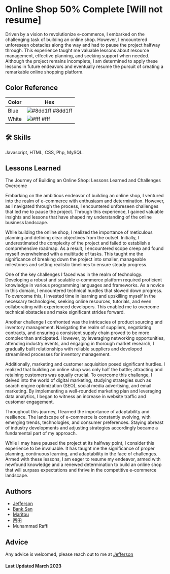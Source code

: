 
# Online Shop 50% Complete [Will not resume]



Driven by a vision to revolutionize e-commerce, I embarked on the challenging task of building an online shop. However, I encountered unforeseen obstacles along the way and had to pause the project halfway through. This experience taught me valuable lessons about resource management, effective planning, and seeking support when needed. Although the project remains incomplete, I am determined to apply these lessons in future endeavors and eventually resume the pursuit of creating a remarkable online shopping platform.
## Color Reference

| Color             | Hex                                                                |
| ----------------- | ------------------------------------------------------------------ |
| Blue| ![#8dd1ff](https://via.placeholder.com/10/8dd1ff?text=+) #8dd1ff |
| White | ![#fff](https://via.placeholder.com/10/fff?text=+) #fff |


## 🛠 Skills
Javascript, HTML, CSS, Php, MySQL.


## Lessons Learned

The Journey of Building an Online Shop: Lessons Learned and Challenges Overcome

Embarking on the ambitious endeavor of building an online shop, I ventured into the realm of e-commerce with enthusiasm and determination. However, as I navigated through the process, I encountered unforeseen challenges that led me to pause the project. Through this experience, I gained valuable insights and lessons that have shaped my understanding of the online business landscape.

While building the online shop, I realized the importance of meticulous planning and defining clear objectives from the outset. Initially, I underestimated the complexity of the project and failed to establish a comprehensive roadmap. As a result, I encountered scope creep and found myself overwhelmed with a multitude of tasks. This taught me the significance of breaking down the project into smaller, manageable milestones and setting realistic timelines to ensure steady progress.

One of the key challenges I faced was in the realm of technology. Developing a robust and scalable e-commerce platform required proficient knowledge in various programming languages and frameworks. As a novice in this domain, I encountered technical hurdles that slowed down progress. To overcome this, I invested time in learning and upskilling myself in the necessary technologies, seeking online resources, tutorials, and even collaborating with experienced developers. This enabled me to overcome technical obstacles and make significant strides forward.

Another challenge I confronted was the intricacies of product sourcing and inventory management. Navigating the realm of suppliers, negotiating contracts, and ensuring a consistent supply chain proved to be more complex than anticipated. However, by leveraging networking opportunities, attending industry events, and engaging in thorough market research, I gradually built relationships with reliable suppliers and developed streamlined processes for inventory management.

Additionally, marketing and customer acquisition posed significant hurdles. I realized that building an online shop was only half the battle; attracting and retaining customers was equally crucial. To overcome this challenge, I delved into the world of digital marketing, studying strategies such as search engine optimization (SEO), social media advertising, and email marketing. By implementing a well-rounded marketing plan and leveraging data analytics, I began to witness an increase in website traffic and customer engagement.

Throughout this journey, I learned the importance of adaptability and resilience. The landscape of e-commerce is constantly evolving, with emerging trends, technologies, and consumer preferences. Staying abreast of industry developments and adjusting strategies accordingly became a fundamental part of my approach.

While I may have paused the project at its halfway point, I consider this experience to be invaluable. It has taught me the significance of proper planning, continuous learning, and adaptability in the face of challenges. Armed with these lessons, I am eager to resume my endeavor, armed with newfound knowledge and a renewed determination to build an online shop that will surpass expectations and thrive in the competitive e-commerce landscape.


## Authors

- [Jefferson](https://github.com/jeffersonfed)
- [Bank San](https://www.instagram.com/bank_44san)
- [Maritou](https://www.instagram.com/asmith_malith/)
- 西田
- Muhammad Raffi

## Advice

Any advice is welcomed, please reach out to me at [Jefferson](https://www.instagram.com/ritchmi.shl/)

#### Last Updated March 2023